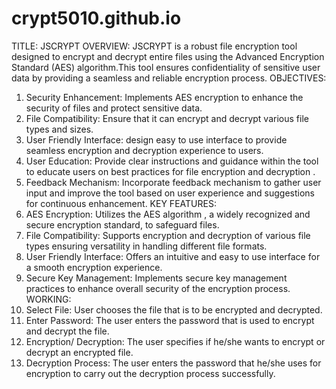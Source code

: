 # crypt5010.github.io
TITLE: JSCRYPT
OVERVIEW:
JSCRYPT is a robust file encryption tool designed to encrypt and decrypt entire files using the Advanced Encryption Standard (AES) algorithm.This tool ensures confidentiality of sensitive user data by providing a seamless and reliable encryption process.
OBJECTIVES:
1.	Security Enhancement: Implements AES encryption to enhance the security of files and protect sensitive data.
2.	File Compatibility: Ensure that it can encrypt and decrypt various file types and sizes.
3.	User Friendly Interface: design easy to use interface to provide seamless encryption and decryption experience to users.
4.	User Education: Provide clear instructions and guidance within the tool to educate users on best practices for file encryption and decryption .
5.	Feedback Mechanism: Incorporate feedback mechanism to gather user input and improve the tool based on user experience and suggestions for continuous enhancement.
KEY FEATURES:
1.	AES Encryption: Utilizes the AES algorithm , a widely recognized and secure encryption standard, to safeguard files.
2.	File Compatibility: Supports encryption and decryption of various file types ensuring versatility in handling different file formats.
3.	User Friendly Interface: Offers an intuitive and easy to use interface for a smooth encryption experience.
4.	Secure Key Management: Implements secure key management practices to enhance overall security of the encryption process.
WORKING:
1.	Select File: User  chooses  the file that is to be encrypted and decrypted.
2.	Enter Password: The user enters the password that is used to encrypt and decrypt the file.
3.	Encryption/ Decryption: The user specifies if he/she wants to encrypt or decrypt an encrypted file.
4.	Decryption Process: The user enters the password that he/she uses for encryption to carry out the decryption process successfully.


 
